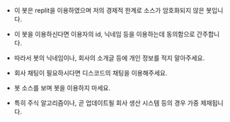 * 이 봇은 replit을 이용하였으며 저의 경제적 한계로 소스가 암호화되지 않은 봇입니다.

* 이 봇을 이용하신다면 이용자의 id, 닉네임 등을 이용하는데 동의함으로 간주합니다.

* 따라서 봇의 닉네임이나, 회사의 소개글 등에 개인 정보를 적지 말아주세요.

* 회사 채팅이 필요하시다면 디스코드의 채팅을 이용해주세요.

* 봇 소스를 보며 봇을 이용하지 마세요. 

* 특히 주식 알고리즘이나, 곧 업데이트될 회사 생산 시스템 등의 경우 가중 제재됩니다.
